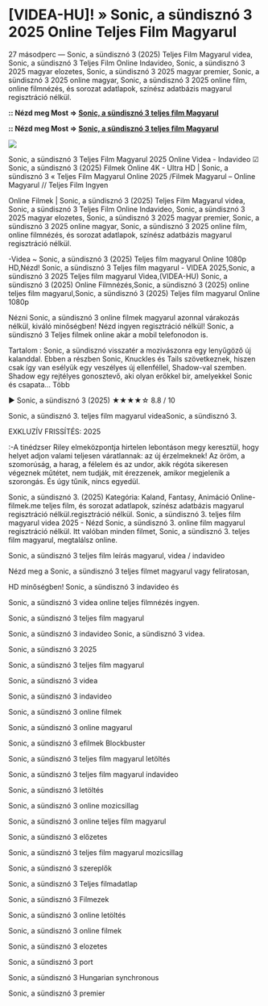 # [VIDEA-HU]! » Sonic, a sündisznó 3 2025 Online Teljes Film Magyarul

27 másodperc — Sonic, a sündisznó 3 (2025) Teljes Film Magyarul videa, Sonic, a sündisznó 3 Teljes Film Online Indavideo, Sonic, a sündisznó 3 2025 magyar elozetes, Sonic, a sündisznó 3 2025 magyar premier, Sonic, a sündisznó 3 2025 online magyar, Sonic, a sündisznó 3 2025 online film, online filmnézés, és sorozat adatlapok, színész adatbázis magyarul regisztráció nélkül.

**:: Nézd meg Most => [Sonic, a sündisznó 3 teljes film Magyarul](https://t.co/bsvUytE2Jq)**

**:: Nézd meg Most => [Sonic, a sündisznó 3 teljes film Magyarul](https://t.co/bsvUytE2Jq)**

<p dir="auto"><a href="https://t.co/bsvUytE2Jq" title="GITHUB" rel="nofollow"><img src="https://i.imgur.com/jhNGoEt.gif" style="max-width: 100%;"></a></p>

Sonic, a sündisznó 3 Teljes Film Magyarul 2025 Online Videa - Indavideo ☑ Sonic, a sündisznó 3 (2025) Filmek Online 4K - Ultra HD | Sonic, a sündisznó 3 « Teljes Film Magyarul Online 2025 /Filmek Magyarul – Online Magyarul // Teljes Film Ingyen

Online Filmek | Sonic, a sündisznó 3 (2025) Teljes Film Magyarul videa, Sonic, a sündisznó 3 Teljes Film Online Indavideo, Sonic, a sündisznó 3 2025 magyar elozetes, Sonic, a sündisznó 3 2025 magyar premier, Sonic, a sündisznó 3 2025 online magyar, Sonic, a sündisznó 3 2025 online film, online filmnézés, és sorozat adatlapok, színész adatbázis magyarul regisztráció nélkül.

-Videa ~ Sonic, a sündisznó 3 (2025) Teljes film magyarul Online 1080p HD,Nézd! Sonic, a sündisznó 3 Teljes film magyarul - VIDEA 2025,Sonic, a sündisznó 3 2025 Teljes film magyarul Videa,(VIDEA-HU) Sonic, a sündisznó 3 (2025) Online Filmnézés,Sonic, a sündisznó 3 (2025) online teljes film magyarul,Sonic, a sündisznó 3 (2025) Teljes film magyarul Online 1080p

Nézni Sonic, a sündisznó 3 online filmek magyarul azonnal várakozás nélkül, kiváló minőségben! Nézd ingyen regisztráció nélkül! Sonic, a sündisznó 3 Teljes filmek online akár a mobil telefonodon is.

Tartalom : Sonic, a sündisznó visszatér a mozivászonra egy lenyűgöző új kalanddal. Ebben a részben Sonic, Knuckles és Tails szövetkeznek, hiszen csak így van esélyük egy veszélyes új ellenféllel, Shadow-val szemben. Shadow egy rejtélyes gonosztevő, aki olyan erőkkel bír, amelyekkel Sonic és csapata… Több

▶️ Sonic, a sündisznó 3 (2025) ★★★★☆ 8.8 / 10

Sonic, a sündisznó 3. teljes film magyarul videaSonic, a sündisznó 3.

EXKLUZÍV FRISSÍTÉS: 2025

:-A tinédzser Riley elmeközpontja hirtelen lebontáson megy keresztül, hogy helyet adjon valami teljesen váratlannak: az új érzelmeknek! Az öröm, a szomorúság, a harag, a félelem és az undor, akik régóta sikeresen végeznek műtétet, nem tudják, mit érezzenek, amikor megjelenik a szorongás. És úgy tűnik, nincs egyedül.

Sonic, a sündisznó 3. (2025) Kategória: Kaland, Fantasy, Animáció Online-filmek.me teljes film, és sorozat adatlapok, színész adatbázis magyarul regisztráció nélkül.regisztráció nélkül. Sonic, a sündisznó 3. teljes film magyarul videa 2025 - Nézd Sonic, a sündisznó 3. online film magyarul regisztráció nélkül. Itt valóban minden filmet, Sonic, a sündisznó 3. teljes film magyarul, megtalálsz online.

Sonic, a sündisznó 3 teljes film leírás magyarul, videa / indavideo

Nézd meg a Sonic, a sündisznó 3 teljes filmet magyarul vagy feliratosan, 

HD minőségben! Sonic, a sündisznó 3 indavideo és 

Sonic, a sündisznó 3 videa online teljes filmnézés ingyen. 

Sonic, a sündisznó 3 teljes film magyarul 

Sonic, a sündisznó 3 indavideo Sonic, a sündisznó 3 videa.

Sonic, a sündisznó 3 2025

Sonic, a sündisznó 3 teljes film magyarul

Sonic, a sündisznó 3 videa

Sonic, a sündisznó 3 indavideo

Sonic, a sündisznó 3 online filmek

Sonic, a sündisznó 3 online magyarul

Sonic, a sündisznó 3 efilmek Blockbuster

Sonic, a sündisznó 3 teljes film magyarul letöltés

Sonic, a sündisznó 3 teljes film magyarul indavideo

Sonic, a sündisznó 3 letöltés

Sonic, a sündisznó 3 online mozicsillag

Sonic, a sündisznó 3 online teljes film magyarul

Sonic, a sündisznó 3 előzetes

Sonic, a sündisznó 3 teljes film magyarul mozicsillag

Sonic, a sündisznó 3 szereplők

Sonic, a sündisznó 3 Teljes filmadatlap

Sonic, a sündisznó 3 Filmezek

Sonic, a sündisznó 3 online letöltés

Sonic, a sündisznó 3 online filmek

Sonic, a sündisznó 3 elozetes

Sonic, a sündisznó 3 port

Sonic, a sündisznó 3 Hungarian synchronous

Sonic, a sündisznó 3 premier
